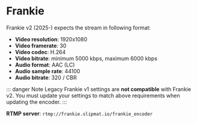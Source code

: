 # Frankie

Frankie v2 (2025-) expects the stream in following format:

- **Video resolution**: 1920x1080
- **Video framerate**: 30
- **Video codec**: H.264
- **Video bitrate**: minimum 5000 kbps, maximum 6000 kbps
- **Audio format**: AAC (LC)
- **Audio sample rate**: 44100
- **Audio bitrate**: 320 / CBR

::: danger Note
Legacy Frankie v1 settings are **not compatible** with Frankie v2. You must update your settings to match above
requirements when updating the encoder.
:::

**RTMP server**: `rtmp://frankie.slipmat.io/frankie_encoder`
